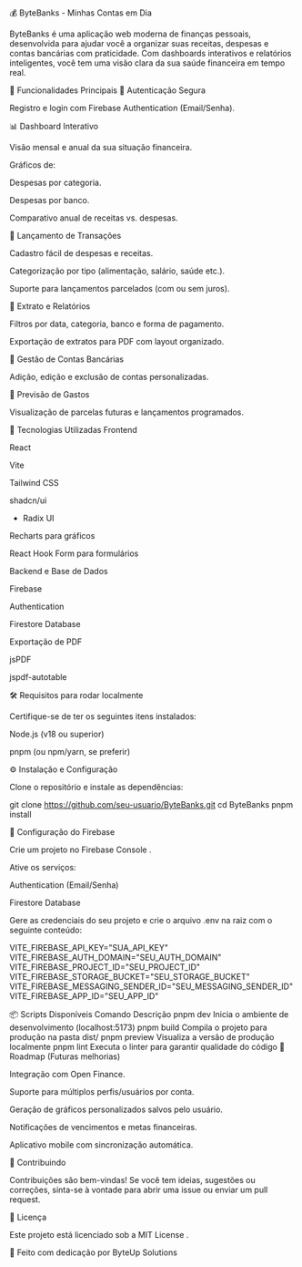 💰 ByteBanks - Minhas Contas em Dia

ByteBanks é uma aplicação web moderna de finanças pessoais, desenvolvida para ajudar você a organizar suas receitas, despesas e contas bancárias com praticidade. Com dashboards interativos e relatórios inteligentes, você tem uma visão clara da sua saúde financeira em tempo real.

🧩 Funcionalidades Principais
🔐 Autenticação Segura

Registro e login com Firebase Authentication (Email/Senha).

📊 Dashboard Interativo

Visão mensal e anual da sua situação financeira.

Gráficos de:

Despesas por categoria.

Despesas por banco.

Comparativo anual de receitas vs. despesas.

🧾 Lançamento de Transações

Cadastro fácil de despesas e receitas.

Categorização por tipo (alimentação, salário, saúde etc.).

Suporte para lançamentos parcelados (com ou sem juros).

📃 Extrato e Relatórios

Filtros por data, categoria, banco e forma de pagamento.

Exportação de extratos para PDF com layout organizado.

🏦 Gestão de Contas Bancárias

Adição, edição e exclusão de contas personalizadas.

📅 Previsão de Gastos

Visualização de parcelas futuras e lançamentos programados.

🚀 Tecnologias Utilizadas
Frontend

React

Vite

Tailwind CSS

shadcn/ui
 + Radix UI

Recharts
 para gráficos

React Hook Form
 para formulários

Backend e Base de Dados

Firebase

Authentication

Firestore Database

Exportação de PDF

jsPDF

jspdf-autotable

🛠️ Requisitos para rodar localmente

Certifique-se de ter os seguintes itens instalados:

Node.js
 (v18 ou superior)

pnpm
 (ou npm/yarn, se preferir)

⚙️ Instalação e Configuração

Clone o repositório e instale as dependências:

git clone https://github.com/seu-usuario/ByteBanks.git
cd ByteBanks
pnpm install

🔧 Configuração do Firebase

Crie um projeto no Firebase Console
.

Ative os serviços:

Authentication (Email/Senha)

Firestore Database

Gere as credenciais do seu projeto e crie o arquivo .env na raiz com o seguinte conteúdo:

VITE_FIREBASE_API_KEY="SUA_API_KEY"
VITE_FIREBASE_AUTH_DOMAIN="SEU_AUTH_DOMAIN"
VITE_FIREBASE_PROJECT_ID="SEU_PROJECT_ID"
VITE_FIREBASE_STORAGE_BUCKET="SEU_STORAGE_BUCKET"
VITE_FIREBASE_MESSAGING_SENDER_ID="SEU_MESSAGING_SENDER_ID"
VITE_FIREBASE_APP_ID="SEU_APP_ID"

📦 Scripts Disponíveis
Comando	Descrição
pnpm dev	Inicia o ambiente de desenvolvimento (localhost:5173)
pnpm build	Compila o projeto para produção na pasta dist/
pnpm preview	Visualiza a versão de produção localmente
pnpm lint	Executa o linter para garantir qualidade do código
📌 Roadmap (Futuras melhorias)

Integração com Open Finance.

Suporte para múltiplos perfis/usuários por conta.

Geração de gráficos personalizados salvos pelo usuário.

Notificações de vencimentos e metas financeiras.

Aplicativo mobile com sincronização automática.

👥 Contribuindo

Contribuições são bem-vindas! Se você tem ideias, sugestões ou correções, sinta-se à vontade para abrir uma issue ou enviar um pull request.

📄 Licença

Este projeto está licenciado sob a MIT License
.

🙌 Feito com dedicação por ByteUp Solutions
